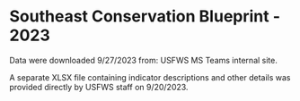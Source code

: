 # Southeast Conservation Blueprint - 2023

Data were downloaded 9/27/2023 from: USFWS MS Teams internal site.

A separate XLSX file containing indicator descriptions and other details was
provided directly by USFWS staff on 9/20/2023.
